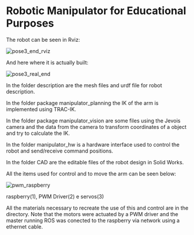 # Robotic Manipulator for Educational Purposes
The robot can be seen in Rviz:

![pose3_end_rviz](https://user-images.githubusercontent.com/71453516/198848489-23eef356-f268-4bc0-80fc-f1034f7dbbed.png)

And here where it is actually built:

![pose3_real_end](https://user-images.githubusercontent.com/71453516/198848527-6832e4d2-73eb-4607-a53f-abb904a4dd80.png)

In the folder description are the mesh files and urdf file for robot description.

In the folder  package manipulator_planning the IK of the arm is implemented using TRAC-IK.

In the folder  package manipulator_vision are some files using the Jevois camera and the data from the camera to transform coordinates of a object and try to calculate the IK.

In the  folder manipulator_hw is a hardware interface used to control the robot and send/receive command positions.

In the folder CAD are the editable files of the robot design in Solid Works.

All the items used for control and to move the arm can be seen below:

![pwm_raspberry](https://user-images.githubusercontent.com/71453516/198848591-f38bfdb6-f24c-4678-9b46-ed2d8a65332b.jpg)

raspberry(1), PWM Driver(2) e servos(3)

All the materials necessary to recreate the use of this and control are in the directory. Note that the motors were actuated by a PWM driver and the master running ROS was conected to the raspberry via network using a ethernet cable.
